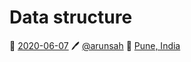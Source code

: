 # Data structure
📅 [2020-06-07](https://arunsah.github.io/meta/changelog#2020-06-07) 🖊️ [@arunsah](https://github.com/arunsah) 🧭 [Pune, India](https://en.wikipedia.org/wiki/Hinjawadi)
